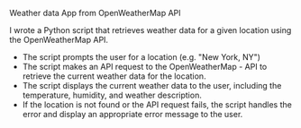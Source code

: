 Weather data App from OpenWeatherMap API
 
I wrote a Python script that retrieves weather data for a given location using the OpenWeatherMap API.

- The script prompts the user for a location (e.g. "New York, NY")
- The script makes an API request to the OpenWeatherMap - API to retrieve the current weather data for the location.
- The script displays the current weather data to the user, including the temperature, humidity, and weather description.
- If the location is not found or the API request fails, the script handles the error and display an appropriate error message to the user.
